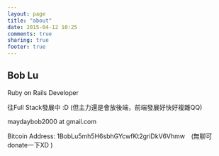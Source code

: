 ```yaml
---
layout: page
title: "about"
date: 2015-04-12 10:25
comments: true
sharing: true
footer: true
---
```


<div id="blog-about">
  <h2>Bob Lu</h2>
  <p>Ruby on Rails Developer</p>
  <p>往Full Stack發展中 :D (但主力還是會放後端，前端發展好快好複雜QQ)</p>
  <p>maydaybob2000 at gmail.com</p>
  <div>Bitcoin Address: <span id="qrcode_serial">1BobLu5mh5H6sbhGYcwfKt2griDkV6Vhmw</span>　(無聊可donate一下XD <span id="amount"></span>)</div>
  
  <br><br>
  <a class="qrcode_me" id="qrcode_image" href="bitcoin://1BobLu5mh5H6sbhGYcwfKt2griDkV6Vhmw"></a>
</div>
<script src="/javascripts/qrcode.min.js"></script>
<script>
jQuery(function($){
  new QRCode("qrcode_image" , {
    text: 'bitcoin://1BobLu5mh5H6sbhGYcwfKt2griDkV6Vhmw',
    width: 178,
    height: 178,
    colorDark : "#000000",
    colorLight : "#ffffff",
    correctLevel : QRCode.CorrectLevel.L
  });

  $.getJSON("https://blockchain.info/q/addressbalance/1BobLu5mh5H6sbhGYcwfKt2griDkV6Vhmw", function(data) {
      $('#amount').html((data/100000000).toFixed(8));
  });

});
</script>